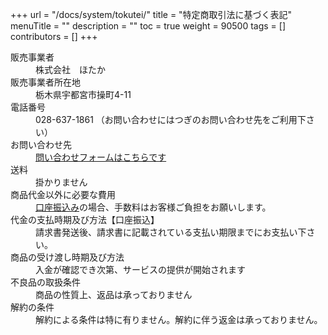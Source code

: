 +++
url = "/docs/system/tokutei/"
title = "特定商取引法に基づく表記"
menuTitle = ""
description = ""
toc = true
weight = 90500
tags = []
contributors = []
+++

<dl class="basic">
  <dt>販売事業者</dt>
  <dd>株式会社　ほたか</dd>
  <dt>販売事業者所在地</dt>
  <dd>栃木県宇都宮市操町4-11</dd>
  <dt>電話番号</dt>
  <dd>028-637-1861  （お問い合わせにはつぎのお問い合わせ先をご利用下さい）</dd>
  <dt>お問い合わせ先</dt>
  <dd><a href="/others/inquery/">問い合わせフォームはこちらです</a></dd>
  <dt>送料</dt>
  <dd>掛かりません</dd>
  <dt>商品代金以外に必要な費用</dt>
  <dd><a href="/docs/price/invoice/#feeInvoice">口座振込み</a>の場合、手数料はお客様ご負担をお願いします。</dd>
  <dt>代金の支払時期及び方法【口座振込】</dt>
  <dd>請求書発送後、請求書に記載されている支払い期限までにお支払い下さい。</dd>
  <dt>商品の受け渡し時期及び方法</dt>
  <dd>入金が確認でき次第、サービスの提供が開始されます</dd>
  <dt>不良品の取扱条件</dt>
  <dd>商品の性質上、返品は承っておりません</dd>
  <dt>解約の条件</dt>
  <dd> 解約による条件は特に有りません。解約に伴う返金は承っておりません。</dd>
</dl>
